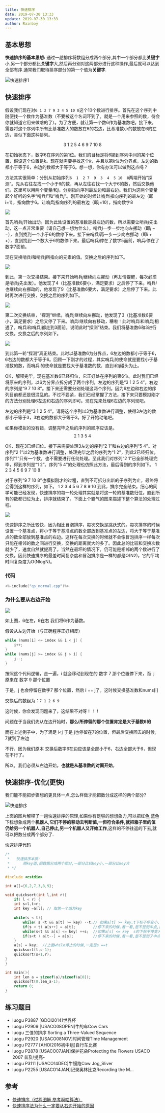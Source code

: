 ```yaml
---
title: 快速排序
date: 2019-07-30 13:33
update: 2019-07-30 13:33
author: Rainboy
---
```


## 基本思想

**快速排序的基本思想:** 通过一趟排序将数组分成两个部分,其中一个部分都比**关键字**小,另一个部分都比**关键字**大,然后再分别对这两部分进行这种操作,最后就可以达到全部有序.通常我们取待排序部分的第一个值为**关键字**.

![快速排序1](./快速排序.png)

## 快速排序

假设我们现在对`6 1 2 7 9 3 4 5 10 8`这个10个数进行排序。首先在这个序列中随便找一个数作为基准数（不要被这个名词吓到了，就是一个用来参照的数，待会你就知道它用来做啥的了）。为了方便，就让第一个数6作为基准数吧。接下来，需要将这个序列中所有比基准数大的数放在6的右边，比基准数小的数放在6的左边，类似下面这种排列。

$$
3\ 1\ 2\ 5\ 4\ 6\ 9\ 7\ 10\ 8
$$

在初始状态下，数字$6$在序列的第$1$位。我们的目标是将$6$挪到序列中间的某个位置，假设这个位置是$k$。现在就需要寻找这个$k$，并且以第$k$位为分界点，左边的数都小于等于$6$，右边的数都大于等于$6$。想一想，你有办法可以做到这点吗？


方法其实很简单：分别从初始序列`6  1  2 7  9  3  4  5 10  8`两端开始“探测”。先从右往左找一个小于6的数，再从左往右找一个大于6的数，然后交换他们。这里可以用两个变量$i$和$j$，分别指向序列最左边和最右边。我们为这两个变量起个好听的名字“哨兵$i$”和“哨兵$j$”。刚开始的时候让哨兵i指向序列的最左边（即i=1），指向数字6。让哨兵j指向序列的最右边（即j=10），指向数字8

![](./q1.png)

首先哨兵$j$开始出动。因为此处设置的基准数是最左边的数，所以需要让哨兵$j$先出动，这一点非常重要（请自己想一想为什么）。哨兵$j$一步一步地向左挪动（即$j--$），直到找到一个小于$6$的数停下来。接下来哨兵$i$再一步一步向右挪动（即$i++$），直到找到一个数大于$6$的数停下来。最后哨兵$j$停在了数字$5$面前，哨兵$i$停在了数字$7$面前。

现在交换哨兵i和哨兵j所指向的元素的值。交换之后的序列如下。


![](./q2.png)


到此，第一次交换结束。接下来开始哨兵$j$继续向左挪动（再友情提醒，每次必须是哨兵$j$先出发）。他发现了$4$（比基准数$6$要小，满足要求）之后停了下来。哨兵$i$也继续向右挪动的，他发现了$9$（比基准数$6$要大，满足要求）之后停了下来。此时再次进行交换，交换之后的序列如下。

![](./q3.png)

第二次交换结束，“探测”继续。哨兵j继续向左挪动，他发现了3（比基准数6要小，满足要求）之后又停了下来。哨兵i继续向右移动，糟啦！此时哨兵i和哨兵j相遇了，哨兵i和哨兵j都走到3面前。说明此时“探测”结束。我们将基准数6和3进行交换。交换之后的序列如下。


![](./q4.png)

到此第一轮“探测”真正结束。此时以基准数6为分界点，6左边的数都小于等于6，6右边的数都大于等于6。回顾一下刚才的过程，其实哨兵j的使命就是要找小于基准数的数，而哨兵i的使命就是要找大于基准数的数，直到i和j碰头为止。


 OK，解释完毕。现在基准数6已经归位，它正好处在序列的第6位。此时我们已经将原来的序列，以6为分界点拆分成了两个序列，左边的序列是“3  1 2  5  4”，右边的序列是“9  7  10  8”。接下来还需要分别处理这两个序列。因为6左边和右边的序列目前都还是很混乱的。不过不要紧，我们已经掌握了方法，接下来只要模拟刚才的方法分别处理6左边和右边的序列即可。现在先来处理6左边的序列现吧。

左边的序列是“3  1  2 5  4”。请将这个序列以3为基准数进行调整，使得3左边的数都小于等于3，3右边的数都大于等于3。好了开始动笔吧。

如果你模拟的没有错，调整完毕之后的序列的顺序应该是。
$$
2\ 1\ 3\ 5\ 4
$$

OK，现在3已经归位。接下来需要处理3左边的序列“2 1”和右边的序列“5 4”。对序列“2 1”以2为基准数进行调整，处理完毕之后的序列为“1 2”，到此2已经归位。序列“1”只有一个数，也不需要进行任何处理。至此我们对序列“2 1”已全部处理完毕，得到序列是“1 2”。序列“5 4”的处理也仿照此方法，最后得到的序列如下。
1  2  3 4  5  6 9  7  10  8

对于序列“9  7  10  8”也模拟刚才的过程，直到不可拆分出新的子序列为止。最终将会得到这样的序列，如下。
1  2  3 4  5  6  7  8 9  10
    到此，排序完全结束。细心的同学可能已经发现，快速排序的每一轮处理其实就是将这一轮的基准数归位，直到所有的数都归位为止，排序就结束了。下面上个霸气的图来描述下整个算法的处理过程。


![](./q5.png)

快速排序之所比较快，因为相比冒泡排序，每次交换是跳跃式的。每次排序的时候设置一个基准点，将小于等于基准点的数全部放到基准点的左边，将大于等于基准点的数全部放到基准点的右边。这样在每次交换的时候就不会像冒泡排序一样每次只能在相邻的数之间进行交换，交换的距离就大的多了。因此总的比较和交换次数就少了，速度自然就提高了。当然在最坏的情况下，仍可能是相邻的两个数进行了交换。因此快速排序的最差时间复杂度和冒泡排序是一样的都是O(N2)，它的平均时间复杂度为O(NlogN)。


### 代码

```c
<%-include("qs_normal.cpp")%>
```

### 为什么要从右边开始

![](./q6.png)

如上图，6在左，9在右  我们将6作为基数。

假设从左边开始（与正确程序正好相反）
```c
while (nums[i] <= index && i < j) { 
    i++; 
}
while (nums[j] >= index && j > i) {
    j--;
}
```


按照这个代码逻辑，走一遍，i 就会移动到现在的 数字 7 那个位置停下来，而  j 原来在 数字 9 那个位置

于是，j 也会停留在数字7 那个位置，然后 i == j了，这时候交换基准数和nums[i]

交换后的数组为：`7 1 2 6 9`

这时候，你会发现问题来了，这结果不对呀！！！

问题在于当我们先从在边开始时，**那么i所停留的那个位置肯定是大于基数6的**

而在上述例子中，为了满足 i<j 于是 j也停留在7的位置，但最后交换回去的时候，7就到了左边

不行，因为我们原本 交换后数字6在边应该是全部小于6，右边全部大于6，但现在不行了。

所以，我们必须从右边开始，**也就是从基准数的对面开始**。


## 快速排序-优化(更快)




我们能不能把步骤想的更具体一点,怎么样做才能把数分成这样的两个部分?

![快速排序](./快速排序2.png)

上面的图片解释了一趟快速排序的原理,如果你有足够的想想象力,可以把红色,蓝色下标想象成两个**机器人,它们不停的移动去判断值,一但符合条件,就把箱子里的值仍给另一个机器人,自己停止,另一个机器人又开始工作**,这样的不停往返的下去,就可以把数分成两个部分了.


快速排序代码

```c
/* 
 *   快速排序本质:
 *      用key值,把数据分成两个部分,一部分比较key小,一部分比key大
 * */

#include <cstdio>

int a[]={6,2,7,3,8,9};

void quicksort(int l,int r){
    if( l < r) {
    int s=l,t=r;
    int key =a[l]; // 取第一个值为key
    
    while(s < t){
        while( s <t && a[t] >= key) --t;// 如果a[t] >= key,t下标不停变小,直到a[t] < key
        if(s < t) a[s++] = a[t];        //停下来的时候,看一看,是不是到中点,如果不是 交换值
        while(s<t && a[s] <= key) ++s;  //如果a[s] <= key  s的下标不停变大,直到a[s] > key
        if(s<t ) a[t--] = a[s];         //停下来的时候,看一看,是不是到了中点,如果不是,交换值
    }
    a[s] = key;  //上面while停止的时候,一定是s ==t
    quicksort(l,s-1);
    quicksort(s+1,r);
}
}

int main(){
    int len_a = sizeof(a)/sizeof(a[0]);
    quicksort(0,len_a-1);
    return 0;
}

```


## 练习题目

 - luogu P3887 [GDOI2014]世界杯
 - luogu P2909 [USACO08OPEN]牛的车Cow Cars
 - luogu 三值的排序 Sorting a Three-Valued Sequence
 - luogu P2920 [USACO08NOV]时间管理Time Management 
 - luogu P2777 [AHOI2016初中组]自行车比赛
 - luogu P2878 [USACO07JAN]保护花朵Protecting the Flowers USACO 2007 普及/提高-
 - luogu P3111 [USACO14DEC]牛慢跑Cow Jog_Sliver
 - luogu P2255 [USACO14JAN]记录奥林比克Recording the M…

## 参考

 - [快速排序（过程图解 参考啊哈算法）](https://blog.csdn.net/starlet_kiss/article/details/86010904)
 - [快速排序法为什么一定要从右边开始的原因](https://blog.csdn.net/lkp1603645756/article/details/85008715)
